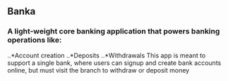 ## Banka
### A light-weight core banking application that powers banking operations like:
..*Account creation
..*Deposits
..*Withdrawals
This app is meant to support a single bank, where users can signup and create bank accounts online, but must visit the branch to withdraw or deposit money

